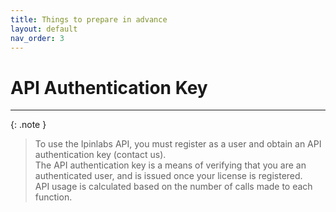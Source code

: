 ```yaml
---
title: Things to prepare in advance
layout: default
nav_order: 3
---
```


# API Authentication Key
---

{: .note }
> To use the Ipinlabs API, you must register as a user and obtain an API authentication key (contact us).  
> The API authentication key is a means of verifying that you are an authenticated user, and is issued once your license is registered.  
> API usage is calculated based on the number of calls made to each function.